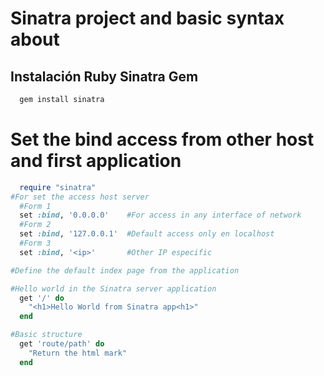 # Sinatra project and basic syntax about #

## Instalación Ruby Sinatra Gem ##
```bash
  gem install sinatra
```

# Set the bind access from other host and first application #
```ruby
  require "sinatra"
#For set the access host server
  #Form 1
  set :bind, '0.0.0.0'    #For access in any interface of network
  #Form 2
  set :bind, '127.0.0.1'  #Default access only en localhost
  #Form 3
  set :bind, '<ip>'       #Other IP especific

#Define the default index page from the application

#Hello world in the Sinatra server application
  get '/' do
    "<h1>Hello World from Sinatra app<h1>"
  end

#Basic structure
  get 'route/path' do
    "Return the html mark"
  end

```

